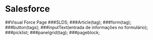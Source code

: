 # Salesforce
##Visual Force Page
###SLDS;
###Article(tag);
###form(tag);
###button(tags);
###inputText(entrada de informações no formulário);
###picklist;
###panelgrid(tag);
###pageblock;
